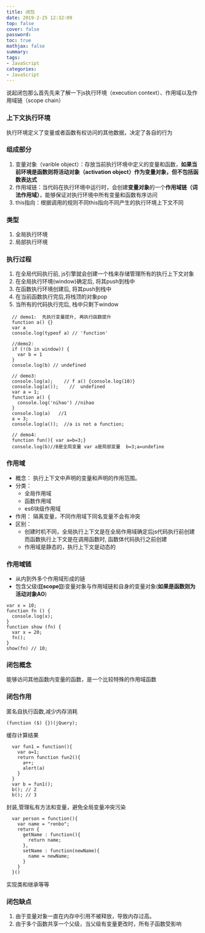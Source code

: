 ```yaml
---
title: 闭包
date: 2019-2-25 12:32:09
top: false
cover: false
password:
toc: true
mathjax: false
summary: 
tags:
- JavaScript
categories:
- JavaScript
---
```


说起闭包那么首先先来了解一下js执行环境（execution context）、作用域以及作用域链（scope chain）

### 上下文执行环境
 执行环境定义了变量或者函数有权访问的其他数据，决定了各自的行为

### 组成部分
1. 变量对象（varible object）：存放当前执行环境中定义的变量和函数，**如果当前环境是函数则将活动对象（activation object）作为变量对象，但不包括函数表达式**
2. 作用域链：当代码在执行环境中运行时，会创建**变量对象**的一个**作用域链（词法作用域）**，能够保证对执行环境中所有变量和函数有序访问
3. this指向：根据调用的规则不同this指向不同产生的执行环境上下文不同

### 类型

1. 全局执行环境
2. 局部执行环境

### 执行过程  

1. 在全局代码执行前, js引擎就会创建一个栈来存储管理所有的执行上下文对象
2. 在全局执行环境(window)确定后, 将其push到栈中
3. 在函数执行环境创建后, 将其push到栈中
4. 在当前函数执行完后,将栈顶的对象pop
5. 当所有的代码执行完后, 栈中只剩下window

```
  // demo1:  先执行变量提升, 再执行函数提升
  function a() {}
  var a
  console.log(typeof a) // 'function'

  //demo2:
  if (!(b in window)) {
    var b = 1
  }
  console.log(b) // undefined

  // demo3:
  console.log(a);    // f a() {console.log(10)}
  console.log(a());    //  undefined
  var a = 1;
  function a() {
    console.log('nihao') //nihao
  }
  console.log(a)   //1
  a = 3;
  console.log(a());  //a is not a function;

  // demo4:
  function fun(){ var a=b=3;}
  console.log(b)//B是全局变量 var a是局部变量  b=3;a=undefine
```

### 作用域
- 概念： 执行上下文中声明的变量和声明的作用范围。
- 分类：
  - 全局作用域
  - 函数作用域
  - es6块级作用域
- 作用： 隔离变量，不同作用域下同名变量不会有冲突
- 区别：
  - 创建时机不同，全局执行上下文是在全局作用域确定后js代码执行前创建而函数执行上下文是在调用函数时, 函数体代码执行之前创建
  - 作用域是静态的，执行上下文是动态的

### 作用域链
- 从内到外多个作用域形成的链
- 包含父级(**[[scope]]**)变量对象与作用域链和自身的变量对象(**如果是函数则为活动对象AO**)

```
var x = 10;
function fn () {
  console.log(x);
}
function show (fn) {
  var x = 20;
  fn();
}
show(fn) // 10;
```

### 闭包概念 

能够访问其他函数内变量的函数，是一个比较特殊的作用域函数

### 闭包作用

匿名自执行函数,减少内存消耗

```
(function ($) {})(jQuery);
```

缓存计算结果

```
  var fun1 = function(){
    var a=1;
    return function fun2(){
      a++;
      alert(a)
    }
  }
  var b = fun1();
  b(); // 2       
  b(); // 3           
```

封装,管理私有方法和变量，避免全局变量冲突污染

```
  var person = function(){    
    var name = "renbo";       
    return {    
      getName : function(){    
        return name;    
      },    
      setName : function(newName){    
        name = newName;    
      }    
    }    
  }() 
```
实现类和继承等等

### 闭包缺点

1. 由于变量对象一直在内存中引用不被释放，导致内存过高。
2. 由于多个函数共享一个父级，当父级有变量更改时，所有子函数受影响
